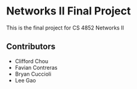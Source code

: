 # Networks II Final Project

This is the final project for CS 4852 Networks II

## Contributors
* Clifford Chou
* Favian Contreras
* Bryan Cuccioli
* Lee Gao
